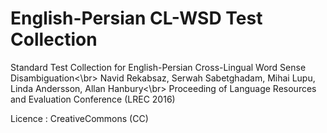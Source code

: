 # English-Persian CL-WSD Test Collection

Standard Test Collection for English-Persian Cross-Lingual Word Sense Disambiguation<\br>
Navid Rekabsaz, Serwah Sabetghadam, Mihai Lupu, Linda Andersson, Allan Hanbury<\br>
Proceeding of Language Resources and Evaluation Conference (LREC 2016)

Licence : CreativeCommons (CC)
